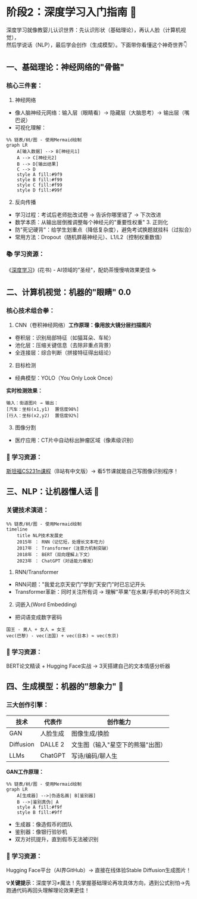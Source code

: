 # 阶段2：深度学习入门指南 🚀
​​深度学习就像教婴儿认识世界​​：先认识形状（基础理论），再认人脸（计算机视觉），  
然后学说话（NLP），最后学会创作（生成模型）。下面带你看懂这个神奇世界👇

## 一、基础理论：神经网络的"骨骼"
### 核心三件套​​：
1. 神经网络​​
- 像人脑神经元网络：输入层（眼睛看）→ 隐藏层（大脑思考）→ 输出层（嘴巴说）
- 可视化理解：
```mermaid
%% 链表/树/图 - 使用Mermaid绘制
graph LR
    A[输入数据] --> B[神经元1]
    A --> C[神经元2]
    B --> D[输出结果]
    C --> D
    style A fill:#9f9
    style B fill:#f99
    style C fill:#f99
    style D fill:#99f
```
2. 反向传播​​
- 学习过程：考试后老师批改试卷 → 告诉你哪里错了 → 下次改进
- 数学本质：从输出层倒推调整每个神经元的"重要性权重"
​​3. 正则化​​
- 防"死记硬背"：给学生划重点（降低复杂度），避免考试换题就挂科（过拟合）
- 常用方法：Dropout（随机屏蔽神经元）、L1/L2（控制权重数值）

### 📚 ​​学习资源​​：
《[深度学习](https://github.com/exacity/deeplearningbook-chinese/tree/master)》(花书) - AI领域的"圣经"，配奶茶慢慢啃效果更佳 ☕

## 二、计算机视觉：机器的"眼睛" 0.0
### 核心技术组合拳​​：
1. CNN（卷积神经网络）​​
**工作原理：像用放大镜分层扫描图片**
- 卷积层：识别局部特征（如猫耳朵、车轮）
- 池化层：压缩关键信息（去除非重点背景）
- 全连接层：综合判断（拼接特征得出结论）
2. ​​目标检测​​
- 经典模型：YOLO（You Only Look Once）

 **实时检测效果​​：**
```
输入：街道图片 → 输出：  
[汽车：坐标(x1,y1)  置信度98%]  
[行人：坐标(x2,y2)  置信度92%]
```
3. ​图像分割​​
- 医疗应用：CT片中自动标出肿瘤区域（像素级识别）

### 🎥 ​​学习资源​​：
[斯坦福CS231n课程](https://www.bilibili.com/video/BV1nJ411z7fe/)（B站有中文版）→ 看5节课就能自己写图像识别程序！

## 三、NLP：让机器懂人话 💬
### ​​关键技术演进​​：
```mermaid
%% 链表/树/图 - 使用Mermaid绘制
timeline
    title NLP技术发展史
    2015年 ： RNN（记忆短，处理长文本吃力）
    2017年 ： Transformer（注意力机制突破）
    2018年 ： BERT（双向理解上下文）
    2023年 ： ChatGPT（对话能力爆发）
```
1. RNN/Transformer​​
- RNN问题："我爱北京天安门"学到"天安门"时已忘记开头
- Transformer革新：同时关注所有词 → 理解"苹果"在水果/手机中的不同含义
2. ​​词嵌入(Word Embedding)​​
- 把词语变成数字密码
```
国王 - 男人 + 女人 = 女王
vec(巴黎) - vec(法国) + vec(日本) ≈ vec(东京)
```

### 📃 ​​学习资源​​：
BERT论文精读 + Hugging Face实战 → 3天搭建自己的文本情感分析器

## 四、生成模型：机器的"想象力" 🎨  
### 三大创作引擎​​：
| 技术        | 代表作       | 创作能力                     |
|-------------|-------------|-----------------------------|
| GAN         | 人脸生成     | 图像生成/换脸                |
| Diffusion   | DALLE 2     | 文生图（输入"星空下的熊猫"出图） |
| LLMs        | ChatGPT     | 写诗/编码/聊人生             |

**GAN工作原理​​：**
```mermaid
%% 链表/树/图 - 使用Mermaid绘制
graph LR
    A[生成器] -->|伪造名画| B[鉴别器]
    B -->|鉴别真伪| A
    style A fill:#f9f
    style B fill:#9ff
```
- 生成器：像造假币的团队
- 鉴别器：像银行验钞机
- 双方对抗提升，直到假币无法被识别

### 🤖 ​​学习资源​​：
Hugging Face平台（AI界GitHub）→ 直接在线体验Stable Diffusion生成图片！

**💡 ​​关键提示**​​：深度学习≠魔法！先掌握基础理论再攻具体方向，遇到公式别怕→先跑通代码再回头理解理论效果更佳！
